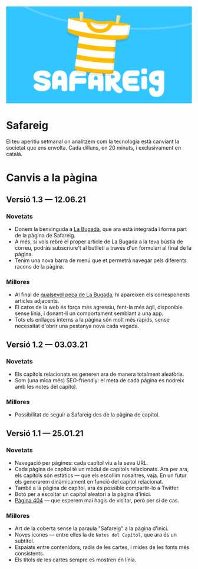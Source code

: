 [![readme-cover](./static/meta.png)](https://www.safareig.fm/)

# Safareig

El teu aperitiu setmanal on analitzem com la tecnologia està canviant la societat que ens envolta. Cada dilluns, en 20 minuts, i exclusivament en català.

# Canvis a la pàgina

## Versió 1.3 — 12.06.21

### Novetats

- Donem la benvinguda a [La Bugada](https://www.safareig.fm/bugada), que ara està integrada i forma part de la pàgina de Safareig.
- A més, si vols rebre el proper article de La Bugada a la teva bústia de correu, podràs subscriure't al butlletí a través d'un formulari al final de la pàgina.
- Tenim una nova barra de menú que et permetrà navegar pels diferents racons de la pàgina.

### Millores

- Al final de [qualsevol peça de La Bugada](https://www.safareig.fm/bugada/dispo-world), hi apareixen els corresponents articles adjacents.
- El catxe de la web és força més agressiu, fent-la més àgil, disponible sense línia, i donant-li un comportament semblant a una app.
- Tots els enllaços interns a la pàgina són molt més ràpids, sense necessitat d'obrir una pestanya nova cada vegada.

## Versió 1.2 — 03.03.21

### Novetats

- Els capítols relacionats es generen ara de manera totalment aleatòria.
- Som (una mica més) SEO-friendly: el meta de cada pàgina es nodreix amb les notes del capítol.

### Millores

- Possibilitat de seguir a Safareig des de la pàgina de capítol.

## Versió 1.1 — 25.01.21

### Novetats

- Navegació per pàgines: cada capítol viu a la seva URL.
- Cada pàgina de capítol té un mòdul de capítols relacionats. Ara per ara, els capítols són estàtics — que els escollim nosaltres, vaja. En un futur els generarem dinàmicament en funció del capítol relacionat.
- També a la pàgina de capítol, ara és possible compartir-lo a Twitter.
- Botó per a escoltar un capítol aleatori a la pàgina d'inici.
- [Pàgina 404](https://www.safareig.fm/upsss) — que esperem mai hagis de visitar, però per si de cas.

### Millores

- Art de la coberta sense la paraula "Safareig" a la pàgina d'inici.
- Noves icones — entre elles la de `Notes del Capítol`, que ara és un subtítol.
- Espaiats entre contenidors, radis de les cartes, i mides de les fonts més consistents.
- Els títols de les cartes sempre es mostren en línia.
